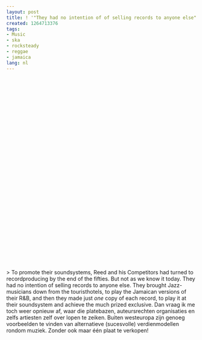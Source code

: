 ```yaml
---
layout: post
title: ! '"They had no intention of of selling records to anyone else"'
created: 1264713376
tags:
- Music
- ska
- rocksteady
- reggae
- jamaica
lang: nl
---
```

<object width="640" height="505"><param name="movie" value="http://www.youtube.com/v/tcKXhMgBC-k&hl=nl_NL&fs=1&color1=0x5d1719&color2=0xcd311b" /><param name="allowFullScreen" value="true" /><param name="allowscriptaccess" value="always" /><embed src="http://www.youtube.com/v/tcKXhMgBC-k&hl=nl_NL&fs=1&color1=0x5d1719&color2=0xcd311b" type="application/x-shockwave-flash" allowscriptaccess="always" allowfullscreen="true" width="640" height="505"></embed></object>> To promote their soundsystems, Reed and his Competitors had turned to recordproducing by the end of the fifties. But not as we know it today. They had no intention of selling records to anyone else. They brought Jazz-musicians down from the touristhotels, to play the Jamaican versions of their R&B,  and then they made just _one_ copy of each record, to play it at their soundsystem and achieve the much prized exclusive. Dan vraag ik me toch weer opnieuw af, waar die platebazen, auteursrechten organisaties en zelfs artiesten zelf over lopen te zeiken. Buiten westeuropa zijn genoeg voorbeelden te vinden van alternatieve (sucesvolle) verdienmodellen rondom muziek. Zonder ook maar één plaat te verkopen!<!--break-->
